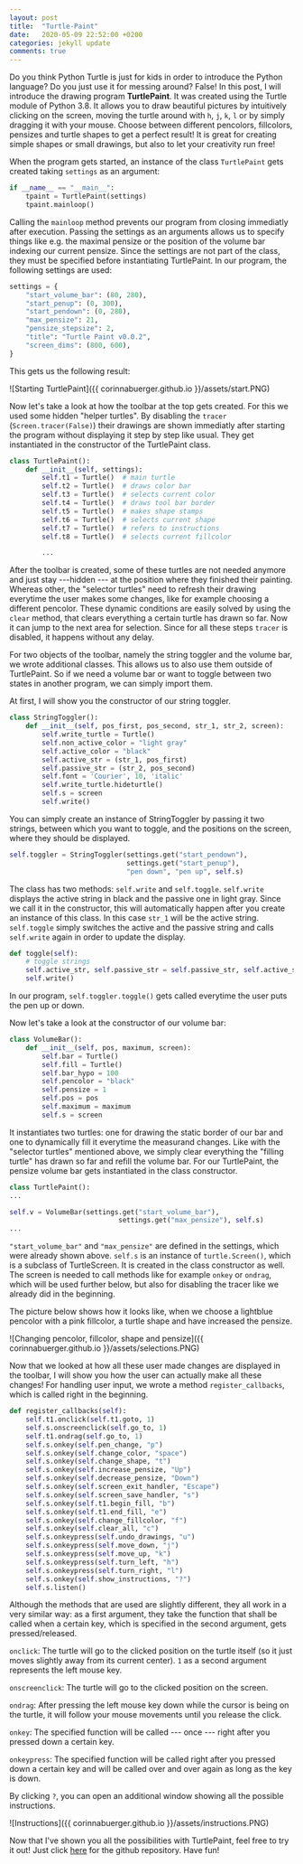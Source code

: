 ```yaml
---
layout: post
title:  "Turtle-Paint"
date:   2020-05-09 22:52:00 +0200
categories: jekyll update
comments: true
---
```


Do you think Python Turtle is just for kids in order to introduce the Python language? Do you just use it for messing around? False!
In this post, I will introduce the drawing program **TurtlePaint**. It was created using the Turtle module of Python 3.8. 
It allows you to draw beautiful pictures by intuitively clicking on the screen, moving the turtle around with `h`, `j`, `k`, `l` or by simply dragging it with your mouse. Choose between different pencolors, fillcolors, pensizes and turtle shapes to get a perfect result! It is great for creating simple shapes or small drawings, but also to let your creativity run free!

When the program gets started, an instance of the class `TurtlePaint` gets created taking `settings` as an argument:

```python
if __name__ == "__main__":
    tpaint = TurtlePaint(settings)
    tpaint.mainloop()
```

Calling the `mainloop` method prevents our program from closing immediatly after execution.
Passing the settings as an arguments allows us to specify things like e.g. the maximal pensize or the position of the volume bar indexing our current pensize. Since the settings are not part of the class, they must be specified before instantiating TurtlePaint. In our program, the following settings are used:

```python
settings = {
    "start_volume_bar": (80, 280),
    "start_penup": (0, 300),
    "start_pendown": (0, 280),
    "max_pensize": 21,
    "pensize_stepsize": 2,
    "title": "Turtle Paint v0.0.2",
    "screen_dims": (800, 600),
}
```
This gets us the following result:

![Starting TurtlePaint]({{ corinnabuerger.github.io }}/assets/start.PNG)

Now let's take a look at how the toolbar at the top gets created. For this we used some hidden "helper turtles". By disabling the `tracer` (`Screen.tracer(False)`) their drawings are shown immediatly after starting the program without displaying it step by step like usual. They get instantiated in the constructor of the TurtlePaint class.

```python
class TurtlePaint():
    def __init__(self, settings):
        self.t1 = Turtle()  # main turtle
        self.t2 = Turtle()  # draws color bar
        self.t3 = Turtle()  # selects current color
        self.t4 = Turtle()  # draws tool bar border
        self.t5 = Turtle()  # makes shape stamps
        self.t6 = Turtle()  # selects current shape
        self.t7 = Turtle()  # refers to instructions
        self.t8 = Turtle()  # selects current fillcolor

        ...
```
After the toolbar is created, some of these turtles are not needed anymore and just stay ---hidden --- at the position where they finished their painting. Whereas other, the "selector turtles" need to refresh their drawing everytime the user makes some changes, like for example choosing a different pencolor. These dynamic conditions are easily solved by using the `clear` method, that clears everything a certain turtle has drawn so far. Now it can jump to the next area for selection. Since for all these steps `tracer` is disabled, it happens without any delay.

For two objects of the toolbar, namely the string toggler and the volume bar, we wrote additional classes. This allows us to also use them outside of TurtlePaint. So if we need a volume bar or want to toggle between two states in another program, we can simply import them. 

At first, I will show you the constructor of our string toggler. 

```python
class StringToggler():
    def __init__(self, pos_first, pos_second, str_1, str_2, screen):
        self.write_turtle = Turtle()
        self.non_active_color = "light gray"
        self.active_color = "black"
        self.active_str = (str_1, pos_first)
        self.passive_str = (str_2, pos_second)
        self.font = 'Courier', 10, 'italic'
        self.write_turtle.hideturtle()
        self.s = screen
        self.write()
```
You can simply create an instance of StringToggler by passing it two strings, between which you want to toggle, and the positions on the screen, where they should be displayed. 

```python
self.toggler = StringToggler(settings.get("start_pendown"),
                             settings.get("start_penup"),
                             "pen down", "pen up", self.s)
```

The class has two methods: `self.write` and `self.toggle`. `self.write` displays the active string in black and the passive one in light gray. Since we call it in the constructor, this will automatically happen after you create an instance of this class. In this case `str_1` will be the active string. `self.toggle` simply switches the active and the passive string and calls `self.write` again in order to update the display.

```python
def toggle(self):
    # toggle strings
    self.active_str, self.passive_str = self.passive_str, self.active_str
    self.write()
```

In our program, `self.toggler.toggle()` gets called everytime the user puts the pen up or down.

Now let's take a look at the constructor of our volume bar:

```python
class VolumeBar():
    def __init__(self, pos, maximum, screen):
        self.bar = Turtle()
        self.fill = Turtle()
        self.bar_hypo = 100
        self.pencolor = "black"
        self.pensize = 1
        self.pos = pos
        self.maximum = maximum
        self.s = screen
```
It instantiates two turtles: one for drawing the static border of our bar and one to dynamically fill it everytime the measurand changes. Like with the "selector turtles" mentioned above, we simply clear everything the "filling turtle" has drawn so far and refill the volume bar.
For our TurtlePaint, the pensize volume bar gets instantiated in the class constructor.

```python
class TurtlePaint():
...

self.v = VolumeBar(settings.get("start_volume_bar"),
                           settings.get("max_pensize"), self.s)
...
```

`"start_volume_bar"` and `"max_pensize"` are defined in the settings, which were already shown above. `self.s` is an instance of `turtle.Screen()`, which is a subclass of TurtleScreen. It is created in the class constructor as well. The screen is needed to call methods like for example `onkey` or `ondrag`, which will be used further below, but also for disabling the tracer like we already did in the beginning.

The picture below shows how it looks like, when we choose a lightblue pencolor with a pink fillcolor, a turtle shape and have increased the pensize.

![Changing pencolor, fillcolor, shape and pensize]({{ corinnabuerger.github.io }}/assets/selections.PNG)

Now that we looked at how all these user made changes are displayed in the toolbar, I will show you how the user can actually make all these changes!
For handling user input, we wrote a method `register_callbacks`, which is called right in the beginning.

```python
def register_callbacks(self):
    self.t1.onclick(self.t1.goto, 1)
    self.s.onscreenclick(self.go_to, 1)
    self.t1.ondrag(self.go_to, 1)
    self.s.onkey(self.pen_change, "p")
    self.s.onkey(self.change_color, "space")
    self.s.onkey(self.change_shape, "t")
    self.s.onkey(self.increase_pensize, "Up")
    self.s.onkey(self.decrease_pensize, "Down")
    self.s.onkey(self.screen_exit_handler, "Escape")
    self.s.onkey(self.screen_save_handler, "s")
    self.s.onkey(self.t1.begin_fill, "b")
    self.s.onkey(self.t1.end_fill, "e")
    self.s.onkey(self.change_fillcolor, "f")
    self.s.onkey(self.clear_all, "c")
    self.s.onkeypress(self.undo_drawings, "u")
    self.s.onkeypress(self.move_down, "j")
    self.s.onkeypress(self.move_up, "k")
    self.s.onkeypress(self.turn_left, "h")
    self.s.onkeypress(self.turn_right, "l")
    self.s.onkey(self.show_instructions, "?")
    self.s.listen()
```

Although the methods that are used are slightly different, they all work in a very similar way: as a first argument, they take the function that shall be called when a certain key, which is specified in the second argument, gets pressed/released.

`onclick`: The turtle will go to the clicked position on the turtle itself (so it just moves slightly away from its current center). `1` as a second argument represents the left mouse key.

`onscreenclick`: The turtle will go to the clicked position on the screen.

`ondrag`: After pressing the left mouse key down while the cursor is being on the turtle, it will follow your mouse movements until you release the click.

`onkey`: The specified function will be called --- once --- right after you pressed down a certain key.

`onkeypress`: The specified function will be called right after you pressed down a certain key and will be called over and over again as long as the key is down.

By clicking `?`, you can open an additional window showing all the possible instructions.

![Instructions]({{ corinnabuerger.github.io }}/assets/instructions.PNG)

Now that I've shown you all the possibilities with TurtlePaint, feel free to try it out! Just click <a href="https://github.com/CorinnaBuerger/Turtle-Paint" target="_blank"> here</a> for the github repository. Have fun!

